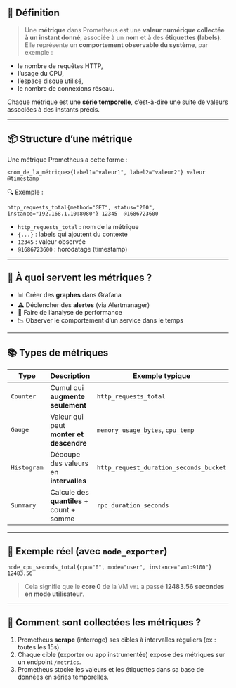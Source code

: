 ## 🧠 Définition

> Une **métrique** dans Prometheus est une **valeur numérique collectée à un instant donné**, associée à un **nom** et à des **étiquettes (labels)**. Elle représente un **comportement observable du système**, par exemple :

* le nombre de requêtes HTTP,
* l’usage du CPU,
* l’espace disque utilisé,
* le nombre de connexions réseau.

Chaque métrique est une **série temporelle**, c’est-à-dire une suite de valeurs associées à des instants précis.

---

## 📦 Structure d’une métrique

Une métrique Prometheus a cette forme :

```text
<nom_de_la_métrique>{label1="valeur1", label2="valeur2"} valeur @timestamp
```

🔍 Exemple :

```text
http_requests_total{method="GET", status="200", instance="192.168.1.10:8080"} 12345  @1686723600
```

* `http_requests_total` : nom de la métrique
* `{...}` : labels qui ajoutent du contexte
* `12345` : valeur observée
* `@1686723600` : horodatage (timestamp)

---

## 🎯 À quoi servent les métriques ?

* 📊 Créer des **graphes** dans Grafana
* ⚠ Déclencher des **alertes** (via Alertmanager)
* 🧪 Faire de l’analyse de performance
* 📉 Observer le comportement d’un service dans le temps

---

## 📚 Types de métriques

| Type        | Description                               | Exemple typique                        |
| ----------- | ----------------------------------------- | -------------------------------------- |
| `Counter`   | Cumul qui **augmente seulement**          | `http_requests_total`                  |
| `Gauge`     | Valeur qui peut **monter et descendre**   | `memory_usage_bytes`, `cpu_temp`       |
| `Histogram` | Découpe des valeurs en **intervalles**    | `http_request_duration_seconds_bucket` |
| `Summary`   | Calcule des **quantiles** + count + somme | `rpc_duration_seconds`                 |

---

## 🧪 Exemple réel (avec `node_exporter`)

```text
node_cpu_seconds_total{cpu="0", mode="user", instance="vm1:9100"} 12483.56
```

> Cela signifie que le **core 0** de la VM `vm1` a passé **12483.56 secondes en mode utilisateur**.

---

## 🔁 Comment sont collectées les métriques ?

1. Prometheus **scrape** (interroge) ses cibles à intervalles réguliers (ex : toutes les 15s).
2. Chaque cible (exporter ou app instrumentée) expose des métriques sur un endpoint `/metrics`.
3. Prometheus stocke les valeurs et les étiquettes dans sa base de données en séries temporelles.

